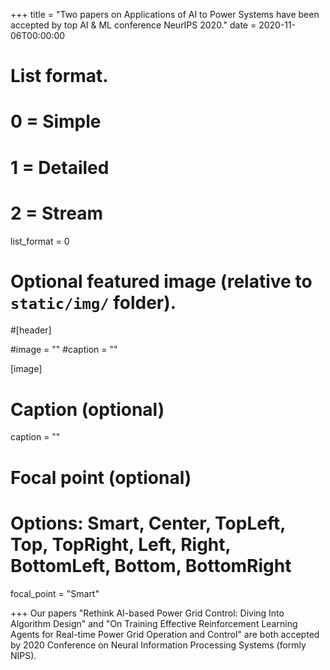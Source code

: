+++
title = "Two papers on Applications of AI to Power Systems have been accepted by top AI & ML conference NeurIPS 2020."
date = 2020-11-06T00:00:00

# List format.
#   0 = Simple
#   1 = Detailed
#   2 = Stream
list_format = 0

# Optional featured image (relative to `static/img/` folder).
#[header]

#image = ""
#caption = ""

[image]
  # Caption (optional)
  caption = ""
  
  # Focal point (optional)
  # Options: Smart, Center, TopLeft, Top, TopRight, Left, Right, BottomLeft, Bottom, BottomRight
  focal_point = "Smart"

+++
Our papers "Rethink AI-based Power Grid Control: Diving Into Algorithm Design" and "On Training Effective Reinforcement Learning Agents for Real-time Power Grid Operation and Control" are both accepted by 2020 Conference on Neural Information Processing Systems (formly NIPS).
